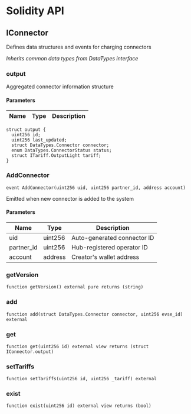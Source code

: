 # Solidity API

## IConnector

Defines data structures and events for charging connectors

_Inherits common data types from DataTypes interface_

### output

Aggregated connector information structure

#### Parameters

| Name | Type | Description |
| ---- | ---- | ----------- |

```solidity
struct output {
  uint256 id;
  uint256 last_updated;
  struct DataTypes.Connector connector;
  enum DataTypes.ConnectorStatus status;
  struct ITariff.OutputLight tariff;
}
```

### AddConnector

```solidity
event AddConnector(uint256 uid, uint256 partner_id, address account)
```

Emitted when new connector is added to the system

#### Parameters

| Name | Type | Description |
| ---- | ---- | ----------- |
| uid | uint256 | Auto-generated connector ID |
| partner_id | uint256 | Hub-registered operator ID |
| account | address | Creator's wallet address |

### getVersion

```solidity
function getVersion() external pure returns (string)
```

### add

```solidity
function add(struct DataTypes.Connector connector, uint256 evse_id) external
```

### get

```solidity
function get(uint256 id) external view returns (struct IConnector.output)
```

### setTariffs

```solidity
function setTariffs(uint256 id, uint256 _tariff) external
```

### exist

```solidity
function exist(uint256 id) external view returns (bool)
```

